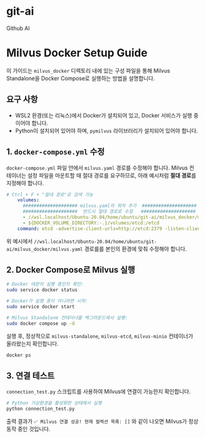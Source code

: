 # git-ai
Github AI 

# Milvus Docker Setup Guide

이 가이드는 `milvus_docker` 디렉토리 내에 있는 구성 파일을 통해 Milvus Standalone을 Docker Compose로 실행하는 방법을 설명합니다.

## 요구 사항

* WSL2 환경(또는 리눅스)에서 Docker가 설치되어 있고, Docker 서비스가 실행 중이어야 합니다.
* Python이 설치되어 있어야 하며, `pymilvus` 라이브러리가 설치되어 있어야 합니다.


## 1. `docker-compose.yml` 수정

`docker-compose.yml` 파일 안에서 `milvus.yaml` 경로를 수정해야 합니다. Milvus 컨테이너는 설정 파일을 마운트할 때 절대 경로를 요구하므로, 아래 예시처럼 **절대 경로**를 지정해야 합니다.

```yaml
# Ctrl + F + "절대 경로"로 검색 가능
    volumes:
      #################### milvus.yaml의 위치 추가  ####################
      ####################  반드시 절대 경로로 수정   ####################
      - //wsl.localhost/Ubuntu-20.04/home/ubuntu/git-ai/milvus_docker/milvus.yaml
      - ${DOCKER_VOLUME_DIRECTORY:-.}/volumes/etcd:/etcd
    command: etcd -advertise-client-urls=http://etcd:2379 -listen-client-urls http://0.0.0.0:2379 --data-dir /etcd
```

위 예시에서 `//wsl.localhost/Ubuntu-20.04/home/ubuntu/git-ai/milvus_docker/milvus.yaml` 경로를를 본인의 환경에 맞춰 수정해야 합니다.



## 2. Docker Compose로 Milvus 실행

```bash
# Docker 데몬이 실행 중인지 확인:
sudo service docker status

# Docker가 실행 중이 아니라면 시작:
sudo service docker start

# Milvus Standalone 컨테이너를 백그라운드에서 실행:
sudo docker compose up -d
```

실행 후, 정상적으로 `milvus-standalone`, `milvus-etcd`, `milvus-minio` 컨테이너가 올라왔는지 확인합니다.

```bash
docker ps
```


## 3. 연결 테스트

`connection_test.py` 스크립트를 사용하여 Milvus에 연결이 가능한지 확인합니다.

```bash
# Python 가상환경을 활성화한 상태에서 실행
python connection_test.py
```

출력 결과가 `✅ Milvus 연결 성공! 현재 컬렉션 목록: []` 와 같이 나오면 Milvus가 정상 동작 중인 것입니다.